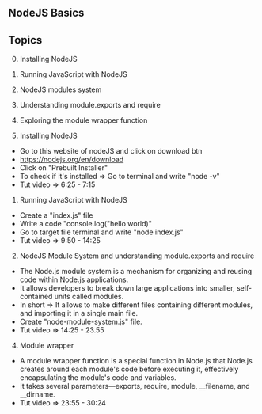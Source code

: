 ## NodeJS Basics

## Topics
0. Installing NodeJS
1. Running JavaScript with NodeJS
2. NodeJS modules system
3. Understanding module.exports and require
4. Exploring the module wrapper function


0. Installing NodeJS
- Go to this website of nodeJS and click on download btn
- https://nodejs.org/en/download
- Click on "Prebuilt Installer"
- To check if it's installed => Go to terminal and write "node -v"
- Tut video => 6:25 - 7:15 

1. Running JavaScript with NodeJS
- Create a "index.js" file
- Write a code "console.log("hello world)"
- Go to target file terminal and write "node index.js"
- Tut video => 9:50 - 14:25

2. NodeJS Module System and understanding module.exports and require
- The Node.js module system is a mechanism for organizing and reusing code within Node.js applications.
- It allows developers to break down large applications into smaller, self-contained units called modules.
- In short => It allows to make different files containing different modules, and importing it in a single main file.
- Create "node-module-system.js" file.
- Tut video => 14:25 - 23.55

4. Module wrapper
- A module wrapper function is a special function in Node.js that Node.js creates around each module's code before executing it, effectively encapsulating the module's code and variables.
- It takes several parameters—exports, require, module, __filename, and __dirname.
- Tut video => 23:55 - 30:24
